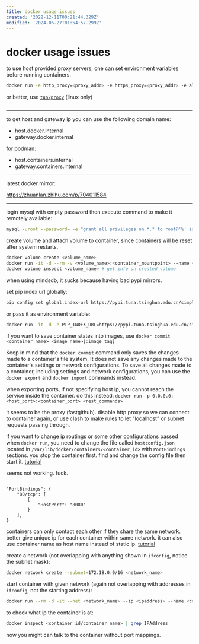 ```yaml
---
title: docker usage issues
created: '2022-12-11T00:21:44.329Z'
modified: '2024-06-27T01:54:57.299Z'
---
```


# docker usage issues

to use host provided proxy servers, one can set environment variables before running containers.

```bash
docker run -e http_proxy=<proxy_addr> -e https_proxy=<proxy_addr> -e all_proxy=<proxy_addr> -e no_proxy=<bypass_addrs>
```

or better, use [`tun2proxy`]() (linux only)

```bash

```

---

to get host and gateway ip you can use the following domain name:

- host.docker.internal
- gateway.docker.internal

for podman:

- host.containers.internal
- gateway.containers.internal

---

latest docker mirror:

https://zhuanlan.zhihu.com/p/704011584

---

login mysql with empty password then execute command to make it remotely available:
```bash
mysql -uroot --password= -e "grant all privileges on *.* to root@'%' identified by '' with grant option; commit;"
```

create volume and attach volume to container, since containers will be reset after system restarts.

```bash
docker volume create <volume_name>
docker run -it -d --rm -v <volume_name>:<container_mountpoint> --name <container_name> <image_name>
docker volume inspect <volume_name> # get info on created volume
```

when using mindsdb, it sucks because having bad pypi mirrors.

set pip index url globally:
```bash
pip config set global.index-url https://pypi.tuna.tsinghua.edu.cn/simple
```

or pass it as environment variable:

```bash
docker run -it -d -e PIP_INDEX_URL=https://pypi.tuna.tsinghua.edu.cn/simple -n <container_name> <image_name>
```

if you want to save container states into images, use `docker commit <container_name> <image_name>[:image_tag]`

Keep in mind that the `docker commit` command only saves the changes made to a container's file system. It does not save any changes made to the container's settings or network configurations. To save all changes made to a container, including settings and network configurations, you can use the `docker export` and `docker import` commands instead.

when exporting ports, if not specifying host ip, you cannot reach the service inside the container. do this instead: `docker run -p 0.0.0.0:<host_port>:<container_port> <rest_commands>`

it seems to be the proxy (fastgithub). disable http proxy so we can connect to container again, or use clash to make rules to let "localhost" or subnet requests passing through.

if you want to change ip routings or some other configurations passed when `docker run`, you need to change the file called `hostconfig.json` located in `/var/lib/docker/containers/<container_id>` with `PortBindings` sections. you stop the container first. find and change the config file then start it. [tutorial](https://ahelpme.com/software/docker/docker-change-the-port-mapping-of-an-existing-container/#:~:text=Here%20is%20the%20whole%20procedure%3A%201%20Stop%20the,Docker%20container%20service.%205%20Start%20the%20docker%20container.)

seems not working. fuck.

```

"PortBindings": {
    "80/tcp": [
        {
            "HostPort": "8080"
        }
    ],
}
```

containers can only contact each other if they share the same network. better give unique ip for each container within same network. it can also use container name as host name instead of static ip. [tutorial](https://maximorlov.com/4-reasons-why-your-docker-containers-cant-talk-to-each-other/)

create a network (not overlapping with anything shown in `ifconfig`, notice the subnet mask):

```bash
docker network create --subnet=172.18.0.0/16 <network_name>
```

start container with given network (again not overlapping with addresses in `ifconfig`, not the starting address):

```bash
docker run --rm -d -it --net <network_name> --ip <ipaddress> --name <container_name>
```
to check what ip the container is at:

```bash
docker inspect <container_id/container_name> | grep IPAddress
```

now you might can talk to the container without port mappings.
